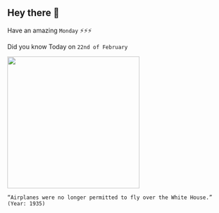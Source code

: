 ## Hey there 👋
Have an amazing `Monday` ⚡⚡⚡

Did you know Today on `22nd of February`
 
 [<img src="https://www.decades.com/assets/videoimage/i0W3PgYcru8_thumb.jpg" width="300" />](https://en.wikipedia.org/wiki/1935_in_aviation#:~:text=White%20House) 
 ```
“Airplanes were no longer permitted to fly over the White House.” (Year: 1935)
```

